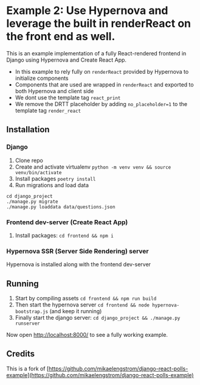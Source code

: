 # Example 2: Use Hypernova and leverage the built in renderReact on the front end as well.
This is an example implementation of a fully React-rendered frontend in Django using Hypernova and Create React App.

- In this example to rely fully on `renderReact` provided by Hypernova to initialize components
- Components that are used are wrapped in `renderReact` and exported to both Hypernova and client side
- We dont use the template tag `react_print`
- We remove the DRTT placeholder by adding `no_placeholder=1` to the template tag `render_react`

## Installation

### Django
1. Clone repo
2. Create and activate virtualenv `python -m venv venv && source venv/bin/activate`
3. Install packages `poetry install`
5. Run migrations and load data
```
cd django_project
./manage.py migrate
./manage.py loaddata data/questions.json
```

### Frontend dev-server (Create React App)
1. Install packages: `cd frontend && npm i`

### Hypernova SSR (Server Side Rendering) server
Hypernova is installed along with the frontend dev-server


## Running

1. Start by compiling assets `cd frontend && npm run build`
2. Then start the hypernova server `cd frontend && node hypernova-bootstrap.js` (and keep it running)
3. Finally start the django server: `cd django_project && ./manage.py runserver`

Now open [http://localhost:8000/](http://localhost:8000/) to see a fully working example.

## Credits
This is a fork of [https://github.com/mikaelengstrom/django-react-polls-example](https://github.com/mikaelengstrom/django-react-polls-example)
